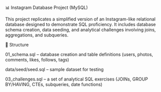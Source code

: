📊 Instagram Database Project (MySQL)

This project replicates a simplified version of an Instagram-like relational database designed to demonstrate SQL proficiency.
It includes database schema creation, data seeding, and analytical challenges involving joins, aggregations, and subqueries.

🧩 Structure

01_schema.sql – database creation and table definitions (users, photos, comments, likes, follows, tags)

data/seed/seed.sql – sample dataset for testing

03_challenges.sql – a set of analytical SQL exercises (JOINs, GROUP BY/HAVING, CTEs, subqueries, date functions)
